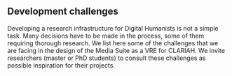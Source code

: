 Development challenges
---

Developing a research infrastructure for Digital Humanists is not a simple task. Many decisions have to be made in the process, some of them requiring thorough research. We list here some of the challenges that we are facing in the design of the Media Suite as a VRE for CLARIAH. We invite researchers (master or PhD students) to consult these challenges as possible inspiration for their projects.
